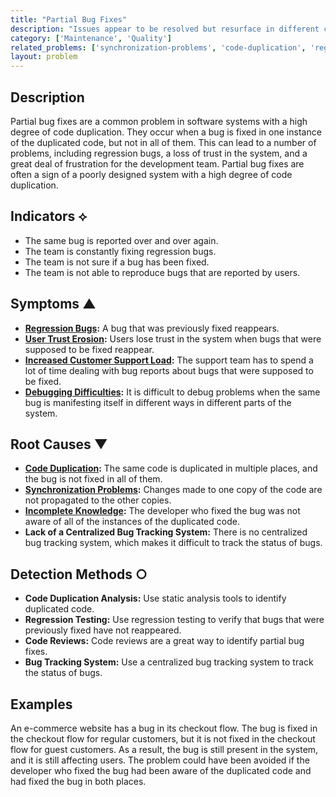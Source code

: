 ```yaml
---
title: "Partial Bug Fixes"
description: "Issues appear to be resolved but resurface in different contexts because the fix was not applied to all instances of the duplicated code."
category: ['Maintenance', 'Quality']
related_problems: ['synchronization-problems', 'code-duplication', 'regression-bugs']
layout: problem
---
```


## Description
Partial bug fixes are a common problem in software systems with a high degree of code duplication. They occur when a bug is fixed in one instance of the duplicated code, but not in all of them. This can lead to a number of problems, including regression bugs, a loss of trust in the system, and a great deal of frustration for the development team. Partial bug fixes are often a sign of a poorly designed system with a high degree of code duplication.

## Indicators ⟡
- The same bug is reported over and over again.
- The team is constantly fixing regression bugs.
- The team is not sure if a bug has been fixed.
- The team is not able to reproduce bugs that are reported by users.

## Symptoms ▲
- **[Regression Bugs](regression-bugs.md):** A bug that was previously fixed reappears.
- **[User Trust Erosion](user-trust-erosion.md):** Users lose trust in the system when bugs that were supposed to be fixed reappear.
- **[Increased Customer Support Load](increased-customer-support-load.md):** The support team has to spend a lot of time dealing with bug reports about bugs that were supposed to be fixed.
- **[Debugging Difficulties](debugging-difficulties.md):** It is difficult to debug problems when the same bug is manifesting itself in different ways in different parts of the system.

## Root Causes ▼
- **[Code Duplication](code-duplication.md):** The same code is duplicated in multiple places, and the bug is not fixed in all of them.
- **[Synchronization Problems](synchronization-problems.md):** Changes made to one copy of the code are not propagated to the other copies.
- **[Incomplete Knowledge](incomplete-knowledge.md):** The developer who fixed the bug was not aware of all of the instances of the duplicated code.
- **Lack of a Centralized Bug Tracking System:** There is no centralized bug tracking system, which makes it difficult to track the status of bugs.

## Detection Methods ○
- **Code Duplication Analysis:** Use static analysis tools to identify duplicated code.
- **Regression Testing:** Use regression testing to verify that bugs that were previously fixed have not reappeared.
- **Code Reviews:** Code reviews are a great way to identify partial bug fixes.
- **Bug Tracking System:** Use a centralized bug tracking system to track the status of bugs.

## Examples
An e-commerce website has a bug in its checkout flow. The bug is fixed in the checkout flow for regular customers, but it is not fixed in the checkout flow for guest customers. As a result, the bug is still present in the system, and it is still affecting users. The problem could have been avoided if the developer who fixed the bug had been aware of the duplicated code and had fixed the bug in both places.
